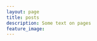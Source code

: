 ```yaml
---
layout: page
title: posts
description: Some text on pages                                                              
feature_image: 
---
```

